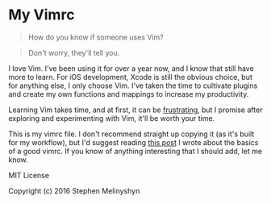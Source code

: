 # My Vimrc

> How do you know if someone uses Vim?

> Don't worry, they'll tell you.

I love Vim. I've been using it for over a year now, and I know that still have more to learn. For iOS development, Xcode is still the obvious choice, but for anything else, I only choose Vim. I've taken the time to cultivate plugins and create my own functions and mappings to increase my productivity. 

Learning Vim takes time, and at first, it can be [frustrating](http://qr.ae/ROi9Vd), but I promise after exploring and experimenting with Vim, it'll be worth your time.

This is my vimrc file. I don't recommend straight up copying it (as it's built for my workflow), but I'd suggest reading [this post](https://melinysh.me/vim,/development,/commandline/2016/02/18/what-makes-a-vimrc.html) I wrote about the basics of a good vimrc. If you know of anything interesting that I should add, let me know. 


MIT License

Copyright (c) 2016 Stephen Melinyshyn
